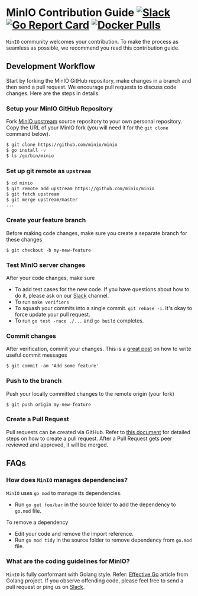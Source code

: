 # MinIO Contribution Guide [![Slack](https://slack.min.io/slack?type=svg)](https://slack.min.io) [![Go Report Card](https://goreportcard.com/badge/minio/minio)](https://goreportcard.com/report/minio/minio) [![Docker Pulls](https://img.shields.io/docker/pulls/minio/minio.svg?maxAge=604800)](https://hub.docker.com/r/minio/minio/) 

``MinIO`` community welcomes your contribution. To make the process as seamless as possible, we recommend you read this contribution guide.

## Development Workflow

Start by forking the MinIO GitHub repository, make changes in a branch and then send a pull request. We encourage pull requests to discuss code changes. Here are the steps in details:

### Setup your MinIO GitHub Repository
Fork [MinIO upstream](https://github.com/minio/minio/fork) source repository to your own personal repository. Copy the URL of your MinIO fork (you will need it for the `git clone` command below).

```sh
$ git clone https://github.com/minio/minio
$ go install -v
$ ls /go/bin/minio
```

### Set up git remote as ``upstream``
```sh
$ cd minio
$ git remote add upstream https://github.com/minio/minio
$ git fetch upstream
$ git merge upstream/master
...
```

### Create your feature branch
Before making code changes, make sure you create a separate branch for these changes

```
$ git checkout -b my-new-feature
```

### Test MinIO server changes
After your code changes, make sure

- To add test cases for the new code. If you have questions about how to do it, please ask on our [Slack](https://slack.min.io) channel.
- To run `make verifiers`
- To squash your commits into a single commit. `git rebase -i`. It's okay to force update your pull request.
- To run `go test -race ./...` and `go build` completes.

### Commit changes
After verification, commit your changes. This is a [great post](https://chris.beams.io/posts/git-commit/) on how to write useful commit messages

```
$ git commit -am 'Add some feature'
```

### Push to the branch
Push your locally committed changes to the remote origin (your fork)
```
$ git push origin my-new-feature
```

### Create a Pull Request
Pull requests can be created via GitHub. Refer to [this document](https://help.github.com/articles/creating-a-pull-request/) for detailed steps on how to create a pull request. After a Pull Request gets peer reviewed and approved, it will be merged.

## FAQs
### How does ``MinIO`` manages dependencies?
``MinIO`` uses `go mod` to manage its dependencies.
- Run `go get foo/bar` in the source folder to add the dependency to `go.mod` file.

To remove a dependency
- Edit your code and remove the import reference.
- Run `go mod tidy` in the source folder to remove dependency from `go.mod` file.

### What are the coding guidelines for MinIO?
``MinIO`` is fully conformant with Golang style. Refer: [Effective Go](https://github.com/golang/go/wiki/CodeReviewComments) article from Golang project. If you observe offending code, please feel free to send a pull request or ping us on [Slack](https://slack.min.io).
